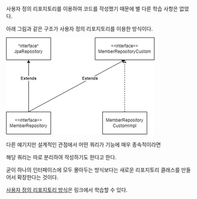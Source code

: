 사용자 정의 리포지토리를 이용하여 코드를 작성했기 때문에 별 다른 학습 사항은 없었다.

아래 그림과 같은 구조가 사용자 정의 리포지토리를 이용한 방식이다.

![사용자-정의-리포지토리](../Img/사용자-정의-리포지토리.png)

다른 얘기지만 설계적인 관점에서 어떤 쿼리가 기능에 매우 종속적이라면 

해당 쿼리는 따로 분리하여 작성하기도 한다고 한다. 

굳이 하나의 인터페이스에 모두 몰아두는 방식보다는 새로운 리포지토리 클래스를 만들어서 확장한다는 것이다.

[사용자 정의 리포지토리 방식](https://github.com/seaworld0125/TIL/blob/main/JPA/2022-11-30-%EC%82%AC%EC%9A%A9%EC%9E%90-%EC%A0%95%EC%9D%98-%EB%A6%AC%ED%8F%AC%EC%A7%80%ED%86%A0%EB%A6%AC-%EA%B5%AC%ED%98%84.md)은 링크에서 학습할 수 있다.
